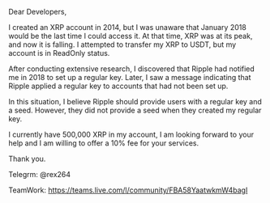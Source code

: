 Dear Developers,

I created an XRP account in 2014, but I was unaware that January 2018 would be the last time I could access it. At that time, XRP was at its peak, and now it is falling. I attempted to transfer my XRP to USDT, but my account is in ReadOnly status.

After conducting extensive research, I discovered that Ripple had notified me in 2018 to set up a regular key. Later, I saw a message indicating that Ripple applied a regular key to accounts that had not been set up.

In this situation, I believe Ripple should provide users with a regular key and a seed. However, they did not provide a seed when they created my regular key.

I currently have 500,000 XRP in my account, I am looking forward to your help and I am willing to offer a 10% fee for your services.

Thank you.

Telegrm: @rex264

TeamWork: https://teams.live.com/l/community/FBA58YaatwkmW4bagI